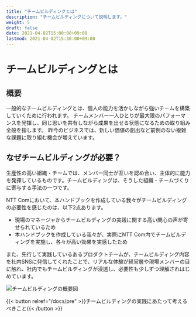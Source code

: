 ```yaml
---
title: "チームビルディングとは"
description: "チームビルディングについて説明します。"
weight: 5
draft: false
date: 2021-04-02T15:00:00+09:00
lastmod: 2021-04-02T15:30:00+09:00
---
```


# チームビルディングとは

## 概要

一般的なチームビルディングとは、個人の能力を活かしながら強いチームを構築していくために行われます。
チームメンバー一人ひとりが最大限のパフォーマンスを発揮し、同じ思いを共有しながら成果を出せる状態になるための取り組み全般を指します。
昨今のビジネスでは、新しい価値の創出など前例のない複雑な課題に取り組む機会が増えています。

## なぜチームビルディングが必要？

生産性の高い組織・チームでは、メンバー同士が互いを認め合い、主体的に能力を発揮しているものです。チームビルディングは、そうした組織・チームづくりに寄与する手法の一つです。

NTT Comにおいて、本ハンドブックを作成している我々がチームビルディングの必要性を感じたのは、以下2点あります。
- 現場のマネージャからチームビルディングの実践に関する高い関心の声が寄せられているため
- 本ハンドブックを作成している我々が、実際にNTT Com内でチームビルディングを実施し、各々が高い効果を実感したため

また、先行して実践しているあるプロダクトチームが、チームビルディング内容を社内SNSに発信してくれたことで、リアルな体験が経営層や現場メンバーの目に触れ、社内でもチームビルディングが浸透し、必要性も少しずつ理解されはじめています。


![チームビルディングの概要図](/teambuilding-handbook/Teambuild.png)

{{< button relref="/docs/pre" >}}チームビルディングの実践にあたって考えるべきこと{{< /button >}}

